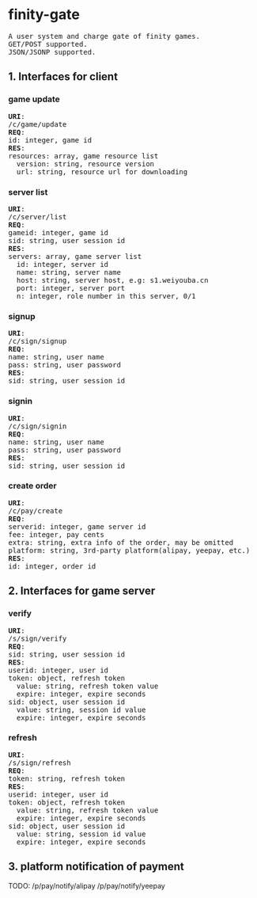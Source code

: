 # finity-gate
<pre>
A user system and charge gate of finity games.
GET/POST supported.
JSON/JSONP supported.
</pre>

## 1. Interfaces for client

### game update
<pre>
<b>URI</b>:
/c/game/update
<b>REQ</b>:
id: integer, game id
<b>RES</b>:
resources: array, game resource list
&nbsp;&nbsp;version: string, resource version
&nbsp;&nbsp;url: string, resource url for downloading
</pre>

### server list
<pre>
<b>URI</b>:
/c/server/list
<b>REQ</b>:
gameid: integer, game id
sid: string, user session id
<b>RES</b>:
servers: array, game server list
&nbsp;&nbsp;id: integer, server id
&nbsp;&nbsp;name: string, server name
&nbsp;&nbsp;host: string, server host, e.g: s1.weiyouba.cn
&nbsp;&nbsp;port: integer, server port
&nbsp;&nbsp;n: integer, role number in this server, 0/1
</pre>

### signup
<pre>
<b>URI</b>:
/c/sign/signup
<b>REQ</b>:
name: string, user name
pass: string, user password
<b>RES</b>:
sid: string, user session id
</pre>

### signin
<pre>
<b>URI</b>:
/c/sign/signin
<b>REQ</b>:
name: string, user name
pass: string, user password
<b>RES</b>:
sid: string, user session id
</pre>

### create order
<pre>
<b>URI</b>:
/c/pay/create
<b>REQ</b>:
serverid: integer, game server id
fee: integer, pay cents
extra: string, extra info of the order, may be omitted
platform: string, 3rd-party platform(alipay, yeepay, etc.)
<b>RES</b>:
id: integer, order id
</pre>

## 2. Interfaces for game server

### verify
<pre>
<b>URI</b>:
/s/sign/verify
<b>REQ</b>:
sid: string, user session id
<b>RES</b>:
userid: integer, user id
token: object, refresh token
&nbsp;&nbsp;value: string, refresh token value
&nbsp;&nbsp;expire: integer, expire seconds
sid: object, user session id
&nbsp;&nbsp;value: string, session id value
&nbsp;&nbsp;expire: integer, expire seconds
</pre>

### refresh
<pre>
<b>URI</b>:
/s/sign/refresh
<b>REQ</b>:
token: string, refresh token
<b>RES</b>:
userid: integer, user id
token: object, refresh token
&nbsp;&nbsp;value: string, refresh token value
&nbsp;&nbsp;expire: integer, expire seconds
sid: object, user session id
&nbsp;&nbsp;value: string, session id value
&nbsp;&nbsp;expire: integer, expire seconds
</pre>

## 3. platform notification of payment
TODO:
/p/pay/notify/alipay
/p/pay/notify/yeepay
